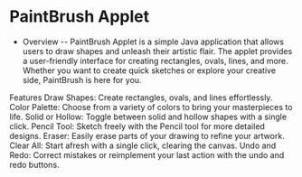 # PaintBrush Applet
- Overview
  -- PaintBrush Applet is a simple Java application that allows users to draw shapes and unleash their artistic flair. The applet provides a user-friendly interface for creating rectangles, ovals, lines, and more. Whether you want to create quick sketches or explore your creative side, PaintBrush is here for you.

Features
Draw Shapes: Create rectangles, ovals, and lines effortlessly.
Color Palette: Choose from a variety of colors to bring your masterpieces to life.
Solid or Hollow: Toggle between solid and hollow shapes with a single click.
Pencil Tool: Sketch freely with the Pencil tool for more detailed designs.
Eraser: Easily erase parts of your drawing to refine your artwork.
Clear All: Start afresh with a single click, clearing the canvas.
Undo and Redo: Correct mistakes or reimplement your last action with the undo and redo buttons.
